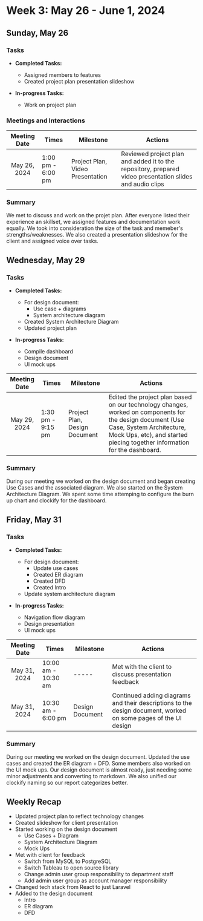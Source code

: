 # Week 3: May 26 - June 1, 2024

## Sunday, May 26

### Tasks
- **Completed Tasks:**
  - Assigned members to features
  - Created project plan presentation slideshow

- **In-progress Tasks:**
  - Work on project plan

### Meetings and Interactions
|  Meeting Date | Times | Milestone | Actions |
| :-------------: | ------------- |------------- |------------- |
| May 26, 2024 | 1:00 pm - 6:00 pm| Project Plan, Video Presentation| Reviewed project plan and added it to the repository, prepared video presentation slides and audio clips|

### Summary
We met to discuss and work on the projet plan. After everyone listed their experience an skillset, we assigned features and documentation work equally. We took into consideration the size of the task and memeber's strengths/weaknesses. We also created a presentation slideshow for the client and assigned voice over tasks. 

## Wednesday, May 29

### Tasks
- **Completed Tasks:**
  - For design document:
    - Use case + diagrams
    - System architecture diagram
  - Created System Architecture Diagram
  - Updated project plan
    
- **In-progress Tasks:**
  - Compile dashboard
  - Design document
  - UI mock ups

|  Meeting Date | Times | Milestone | Actions |
| :-------------: | ------------- |------------- |------------- |
| May 29, 2024 | 1:30 pm - 9:15 pm| Project Plan, Design Document | Edited the project plan based on our technology changes, worked on components for the design document (Use Case, System Architecture, Mock Ups, etc), and started piecing together information for the dashboard. |

### Summary
During our meeting we worked on the design document and began creating Use Cases and the associated diagram. We also started on the System Architecture Diagram. We spent some time attemping to configure the burn up chart and clockify for the dashboard.

## Friday, May 31

### Tasks
- **Completed Tasks:**
  - For design document:
    - Update use cases
    - Created ER diagram
    - Created DFD
    - Created Intro
  - Update system architecture diagram
    
- **In-progress Tasks:**
  - Navigation flow diagram
  - Design presentation
  - UI mock ups

|  Meeting Date | Times | Milestone | Actions |
| :-------------: | ------------- |------------- |------------- |
| May 31, 2024 | 10:00 am - 10:30 am| ----- | Met with the client to discuss presentation feedback |
| May 31, 2024 | 10:30 am - 6:00 pm| Design Document | Continued adding diagrams and their descriptions to the design document, worked on some pages of the UI design |

### Summary
During our meeting we worked on the design document. Updated the use cases and created the ER diagram + DFD. Some members also worked on the UI mock ups. Our design document is almost ready, just needing some minor adjustments and converting to markdown. We also unified our clockify naming so our report categorizes better.

## Weekly Recap
- Updated project plan to reflect technology changes
- Created slideshow for client presentation
- Started working on the design document
  - Use Cases + Diagram
  - System Architecture Diagram
  - Mock Ups
- Met with client for feedback
  - Switch from MySQL to PostgreSQL
  - Switch Tableau to open source library
  - Change admin user group responsibility to department staff
  - Add admin user group as account manager responsibility
- Changed tech stack from React to just Laravel
- Added to the design document
  - Intro
  - ER diagram
  - DFD

